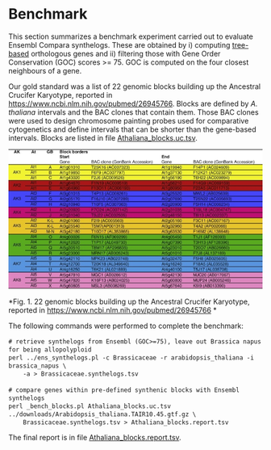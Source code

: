 # Benchmark

This section summarizes a benchmark experiment carried out to evaluate Ensembl Compara synthelogs.
These are obtained by i) computing [tree-based](https://www.ensembl.org/info/genome/compara/homology_method.html) orthologous genes 
and ii) filtering those with Gene Order Conservation (GOC) scores >= 75. GOC is computed on the four closest neighbours of a gene.

Our gold standard was a list of 22 genomic blocks building up the Ancestral Crucifer Karyotype, reported in https://www.ncbi.nlm.nih.gov/pubmed/26945766. Blocks are defined by *A. thaliana* intervals and the BAC clones that contain them. Those BAC clones were used to design chromosome painting probes used for comparative cytogenetics and define intervals that can be shorter than the gene-based intervals. Blocks are listed in file [Athaliana_blocks.uc.tsv](Athaliana_blocks.uc.tsv).

![22 genomic blocks building up the Ancestral Crucifer Karyotype](./1-s2.0-S1369526616300164-fx1.jpg)

*Fig. 1. 22 genomic blocks building up the Ancestral Crucifer Karyotype, reported in https://www.ncbi.nlm.nih.gov/pubmed/26945766 *

The following commands were performed to complete the benchmark:

```
# retrieve synthelogs from Ensembl (GOC>=75), leave out Brassica napus for being allopolyploid
perl ../ens_synthelogs.pl -c Brassicaceae -r arabidopsis_thaliana -i brassica_napus \
	-a > Brassicaceae.synthelogs.tsv

# compare genes within pre-defined synthenic blocks with Ensembl synthelogs
perl _bench_blocks.pl Athaliana_blocks.uc.tsv ../downloads/Arabidopsis_thaliana.TAIR10.45.gtf.gz \
	Brassicaceae.synthelogs.tsv > Athaliana_blocks.report.tsv
```

The final report is in file [Athaliana_blocks.report.tsv](Athaliana_blocks.report.tsv).
